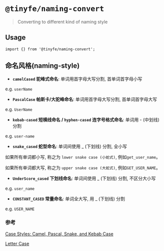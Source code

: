 # `@tinyfe/naming-convert`

> Converting to different kind of naming style

## Usage

```
import {} from '@tinyfe/naming-convert';

```

## 命名风格(naming-style)

- **`camelCased` 驼峰式命名**: 单词用首字母大写分割, 首单词首字母小写

e.g. `userName`

- **`PascalCase` 帕斯卡/大驼峰命名**: 单词用首字母大写分割, 首单词首字母大写

e.g. `UserName`

- **`kebab-cased` 短横线命名 / `hyphen-cased` 连字号格式命名**: 单词用 - (中划线) 分割

e.g. `user-name`

- **`snake_cased` 蛇型命名**: 单词间使用 \_ (下划线) 分割, 全小写

如果所有单词都小写, 称之为 `lower snake case (小蛇式)`, 例如`get_user_name`。

如果所有单词都大写, 称之为 `upper snake case (大蛇式)`, 例如`GET_USER_NAME`。

- **`UnderScore_cased` 下划线命名**: 单词间使用 \_ (下划线) 分割, 不区分大小写

e.g. `user_name`

- **`CONSTANT_CASED` 常量命名**: 单词全大写, 用 \_ (下划线) 分割

e.g. `USER_NAME`

### 参考

[Case Styles: Camel, Pascal, Snake, and Kebab Case](https://betterprogramming.pub/string-case-styles-camel-pascal-snake-and-kebab-case-981407998841)

[Letter Case](https://en.wikipedia.org/wiki/Letter_case#Special_case_styles)
